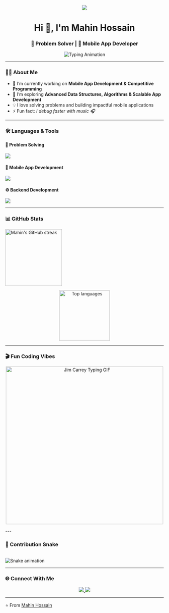 <!-- Profile README -->

<p align="center">
  <img src="https://capsule-render.vercel.app/api?type=waving&color=gradient&height=120&section=header"/>
</p>

<h1 align="center">Hi 👋, I'm Mahin Hossain</h1>
<h3 align="center">🚀 Problem Solver | 📱 Mobile App Developer</h3>

<p align="center">
  <img src="https://readme-typing-svg.herokuapp.com?size=22&duration=4000&color=4B9CE2&center=true&vCenter=true&width=600&lines=Passionate+Problem+Solver;Mobile+App+Developer;Competitive+Programmer;Always+Learning+New+Things" alt="Typing Animation" />
</p>

---

### 👨‍💻 About Me
- 🔭 I’m currently working on **Mobile App Development & Competitive Programming**
- 🌱 I’m exploring **Advanced Data Structures, Algorithms & Scalable App Development**
- 💡 I love solving problems and building impactful mobile applications  
- ⚡ Fun fact: *I debug faster with music 🎧*

---

### 🛠️ Languages & Tools

#### 🚩 Problem Solving
<p align="left">
  <img src="https://skillicons.dev/icons?i=c,cpp,java" />
</p>

#### 📱 Mobile App Development
<p align="left">
  <img src="https://skillicons.dev/icons?i=kotlin,flutter,dart,androidstudio" />
</p>

#### ⚙️ Backend Development
<p align="left">
  <img src="https://skillicons.dev/icons?i=php,mysql,firebase" />
</p>

---

### 📊 GitHub Stats
<p align="center>
  <img src="https://github-readme-stats-sigma-five.vercel.app/api?username=Mahin008&show_icons=true&theme=tokyonight" height="180em" alt="Mahin's GitHub stats" />
  <img src="https://streak-stats.demolab.com?user=Mahin008&theme=tokyonight" height="180em" alt="Mahin's GitHub streak" />
</p>

<p align="center">
  <img src="https://github-readme-stats-sigma-five.vercel.app/api/top-langs/?username=Mahin008&layout=compact&theme=tokyonight" height="160em" alt="Top languages" />
</p>

---

### 🎬 Fun Coding Vibes
<p align="center">
  <img src="https://media1.tenor.com/m/IxQ371ePTrkAAAAC/type.gif" width="500" alt="Jim Carrey Typing GIF">
</p>
---

### 🐍 Contribution Snake

<br clear="both">

<img src="https://raw.githubusercontent.com/Mahin008/Mahin008/output/snake.svg" alt="Snake animation" />

---

### 🌐 Connect With Me
<p align="center">
  <a href="https://linkedin.com/in/YOUR_LINKEDIN" target="_blank">
    <img src="https://img.shields.io/badge/LinkedIn-0A66C2?style=for-the-badge&logo=linkedin&logoColor=white"/>
  </a>
  <a href="mailto:YOUR_EMAIL@gmail.com">
    <img src="https://img.shields.io/badge/Email-D14836?style=for-the-badge&logo=gmail&logoColor=white"/>
  </a>
</p>

---

⭐️ From [Mahin Hossain](https://github.com/Mahin008)
